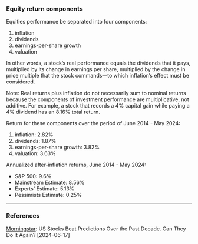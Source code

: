 ### Equity return components

Equities performance be separated into four components: 

1) inflation
2) dividends
3) earnings-per-share growth
4) valuation

In other words, a stock’s real performance equals the dividends that it pays, multiplied by its change in earnings per share, multiplied by the change in price multiple that the stock commands—to which inflation’s effect must be considered.

Note: Real returns plus inflation do not necessarily sum to nominal returns because the components of investment performance are multiplicative, not additive. For example, a stock that records a 4% capital gain while paying a 4% dividend has an 8.16% total return.

Return for these components over the period of June 2014 - May 2024:

1) inflation: 2.82%
2) dividends: 1.87%
3) earnings-per-share growth: 3.82%
4) valuation: 3.63%

Annualized after-inflation returns, June 2014 - May 2024:
- S&P 500: 9.6%
- Mainstream Estimate: 8.56%
- Experts' Estimate: 5.13%
- Pessimists Estimate: 0.25%

---

### References

[Morningstar](https://www.morningstar.com/columns/rekenthaler-report/us-stocks-had-wonderful-decade-can-they-repeat): US Stocks Beat Predictions Over the Past Decade. Can They Do It Again? [2024-06-17]
